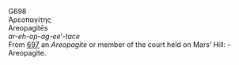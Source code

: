 <body>
  <p>G698<br>  Ἀρεοπαγίτης  <br> Areopagitēs  <br><i>ar-eh-op-ag-ee‘-tace </i><br>From <a href="g0697.htm">697</a>  an <i>Areopagite</i> or member of the court held on Mars’ Hill: - Areopagite.<br></p>
 </body>